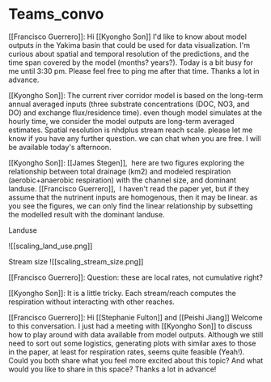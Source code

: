 # Teams_convo 
[[Francisco Guerrero]]: Hi [[Kyongho Son]] I'd like to know about model outputs in the Yakima basin that could be used for data visualization. I'm curious about spatial and temporal resolution of the predictions, and the time span covered by the model (months? years?). Today is a bit busy for me until 3:30 pm. Please feel free to ping me after that time. Thanks a lot in advance.

[[Kyongho Son]]: The current river corridor model is based on the long-term annual averaged inputs (three substrate concentrations (DOC, NO3, and DO) and exchange flux/residence time). even though model simulates at the hourly time, we consider the model outputs are long-term averaged estimates. Spatial resolution is nhdplus stream reach scale. please let me know if you have any further question. we can chat when you are free. I will be available today's afternoon.

[[Kyongho Son]]: [[James Stegen]],  here are two figures exploring the relationship between total drainage (km2) and modeled respiration (aerobic+anaerobic respiration) with the channel size, and dominant landuse. [[Francisco Guerrero]],  I haven't read the paper yet, but if they assume that the nutrinent inputs are homogenous, then it may be linear. as you see the figures, we can only find the linear relationship by subsetting the modelled result with the dominant landuse.

Landuse

![[scaling_land_use.png]]

Stream size
![[scaling_stream_size.png]]

[[Francisco Guerrero]]: Question: these are local rates, not cumulative right?

[[Kyongho Son]]: It is a little tricky. Each stream/reach computes the respiration without interacting with other reaches. 

[[Francisco Guerrero]]: Hi [[Stephanie Fulton]] and [[Peishi Jiang]] Welcome to this conversation. I just had a meeting with [[Kyongho Son]] to discuss how to play around with data available from model outputs. Although we still need to sort out some logistics, generating plots with similar axes to those in the paper, at least for respiration rates, seems quite feasible (Yeah!). Could you both share what you feel more excited about this topic? And what would you like to share in this space? Thanks a lot in advance!